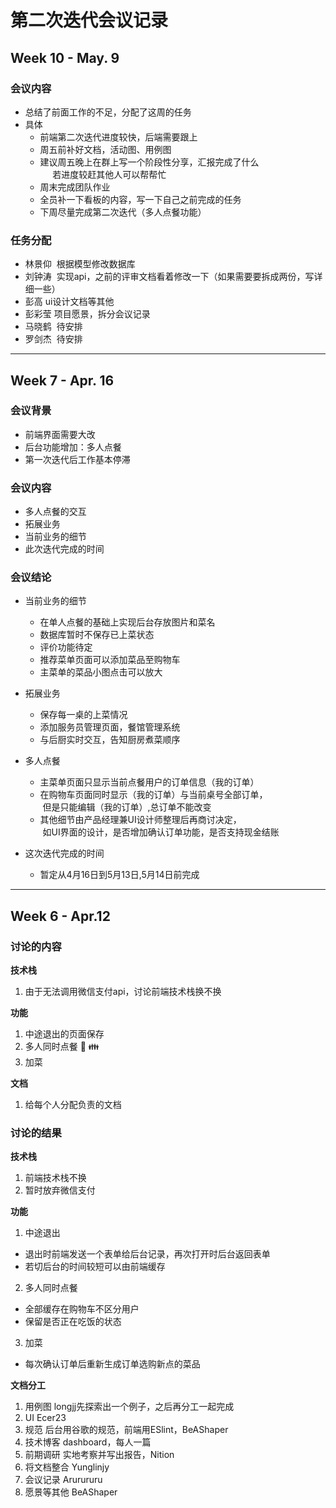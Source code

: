 # 第二次迭代会议记录

## Week 10 - May. 9

### 会议内容
 - 总结了前面工作的不足，分配了这周的任务
 - 具体
    - 前端第二次迭代进度较快，后端需要跟上
    - 周五前补好文档，活动图、用例图
    - 建议周五晚上在群上写一个阶段性分享，汇报完成了什么<br>
      若进度较赶其他人可以帮帮忙
    - 周末完成团队作业
    - 全员补一下看板的内容，写一下自己之前完成的任务
    - 下周尽量完成第二次迭代（多人点餐功能）

### 任务分配
 - 林景仰  根据模型修改数据库
 - 刘钟涛  实现api，之前的评审文档看着修改一下（如果需要要拆成两份，写详细一些）
 - 彭高    ui设计文档等其他
 - 彭彩莹  项目愿景，拆分会议记录
 - 马晓鹤  待安排
 - 罗剑杰  待安排
 
---

## Week 7 - Apr. 16

### 会议背景
 - 前端界面需要大改
 - 后台功能增加：多人点餐
 - 第一次迭代后工作基本停滞
 
### 会议内容

 - 多人点餐的交互
 - 拓展业务
 - 当前业务的细节
 - 此次迭代完成的时间
 
### 会议结论

 - 当前业务的细节
   - 在单人点餐的基础上实现后台存放图片和菜名
   - 数据库暂时不保存已上菜状态
   - 评价功能待定
   - 推荐菜单页面可以添加菜品至购物车
   - 主菜单的菜品小图点击可以放大
   
 - 拓展业务
   - 保存每一桌的上菜情况
   - 添加服务员管理页面，餐馆管理系统
   - 与后厨实时交互，告知厨房煮菜顺序
   
- 多人点餐
  - 主菜单页面只显示当前点餐用户的订单信息（我的订单）
  - 在购物车页面同时显示（我的订单）与当前桌号全部订单，<br>
  但是只能编辑（我的订单）,总订单不能改变
  - 其他细节由产品经理兼UI设计师整理后再商讨决定，<br>
  如UI界面的设计，是否增加确认订单功能，是否支持现金结账
  
- 这次迭代完成的时间
  - 暂定从4月16日到5月13日,5月14日前完成

---

## Week 6 - Apr.12
### 讨论的内容
**技术栈**
1. 由于无法调用微信支付api，讨论前端技术栈换不换


**功能**
1. 中途退出的页面保存
2. 多人同时点餐 :fork_and_knife: :family:
3. 加菜

**文档**
1. 给每个人分配负责的文档

### 讨论的结果
**技术栈**

1. 前端技术栈不换
2. 暂时放弃微信支付


**功能**
1. 中途退出
- 退出时前端发送一个表单给后台记录，再次打开时后台返回表单
- 若切后台的时间较短可以由前端缓存
	
2. 多人同时点餐	
- 全部缓存在购物车不区分用户
- 保留是否正在吃饭的状态

3. 加菜
- 每次确认订单后重新生成订单选购新点的菜品


**文档分工**
1. 用例图       longjj先探索出一个例子，之后再分工一起完成
2. UI           Ecer23
3. 规范         后台用谷歌的规范，前端用ESlint，BeAShaper
4. 技术博客     dashboard，每人一篇
5. 前期调研     实地考察并写出报告，Nition
6. 将文档整合   Yunglinjy
7. 会议记录     Arurururu
8. 愿景等其他    BeAShaper




